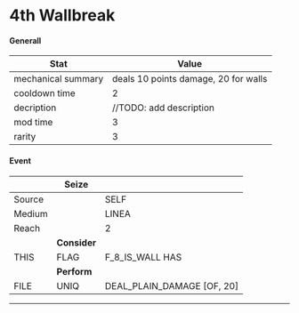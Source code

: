 

# **4th Wallbreak**


#### **Generall**
| Stat | Value | 
|  --  |  --  | 
| mechanical summary | deals 10 points damage, 20 for walls | 
| cooldown time | 2 | 
| decription | //TODO: add description | 
| mod time | 3 | 
| rarity | 3 | 



#### **Event**
|  | **Seize** |  | 
|  --  |  --  |  --  | 
| Source |  | SELF | 
| Medium |  | LINEA | 
| Reach |  | 2 | 
|  | **Consider** |  | 
| THIS | FLAG | F_8_IS_WALL HAS | 
|  | **Perform** |  | 
| FILE | UNIQ | DEAL_PLAIN_DAMAGE [OF, 20] | 

-----  

